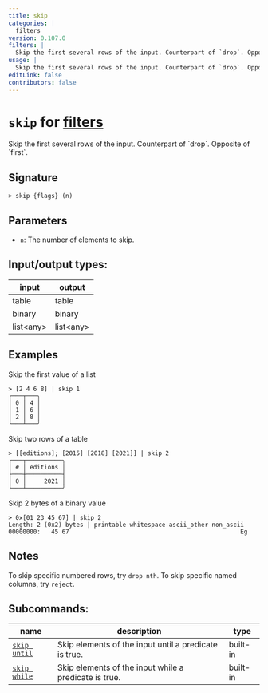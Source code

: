 ```yaml
---
title: skip
categories: |
  filters
version: 0.107.0
filters: |
  Skip the first several rows of the input. Counterpart of `drop`. Opposite of `first`.
usage: |
  Skip the first several rows of the input. Counterpart of `drop`. Opposite of `first`.
editLink: false
contributors: false
---
```

<!-- This file is automatically generated. Please edit the command in https://github.com/nushell/nushell instead. -->

# `skip` for [filters](/commands/categories/filters.md)

<div class='command-title'>Skip the first several rows of the input. Counterpart of `drop`. Opposite of `first`.</div>

## Signature

```> skip {flags} (n)```

## Parameters

 -  `n`: The number of elements to skip.


## Input/output types:

| input     | output    |
| --------- | --------- |
| table     | table     |
| binary    | binary    |
| list&lt;any&gt; | list&lt;any&gt; |
## Examples

Skip the first value of a list
```nu
> [2 4 6 8] | skip 1
╭───┬───╮
│ 0 │ 4 │
│ 1 │ 6 │
│ 2 │ 8 │
╰───┴───╯

```

Skip two rows of a table
```nu
> [[editions]; [2015] [2018] [2021]] | skip 2
╭───┬──────────╮
│ # │ editions │
├───┼──────────┤
│ 0 │     2021 │
╰───┴──────────╯

```

Skip 2 bytes of a binary value
```nu
> 0x[01 23 45 67] | skip 2
Length: 2 (0x2) bytes | printable whitespace ascii_other non_ascii
00000000:   45 67                                                Eg

```

## Notes
To skip specific numbered rows, try `drop nth`. To skip specific named columns, try `reject`.

## Subcommands:

| name                                         | description                                           | type     |
| -------------------------------------------- | ----------------------------------------------------- | -------- |
| [`skip until`](/commands/docs/skip_until.md) | Skip elements of the input until a predicate is true. | built-in |
| [`skip while`](/commands/docs/skip_while.md) | Skip elements of the input while a predicate is true. | built-in |